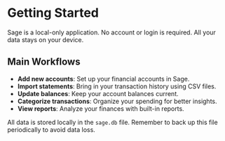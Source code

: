 # Getting Started

Sage is a local-only application. No account or login is required. All your data stays on your device.

## Main Workflows
- **Add new accounts**: Set up your financial accounts in Sage.
- **Import statements**: Bring in your transaction history using CSV files.
- **Update balances**: Keep your account balances current.
- **Categorize transactions**: Organize your spending for better insights.
- **View reports**: Analyze your finances with built-in reports.

All data is stored locally in the `sage.db` file. Remember to back up this file periodically to avoid data loss.
